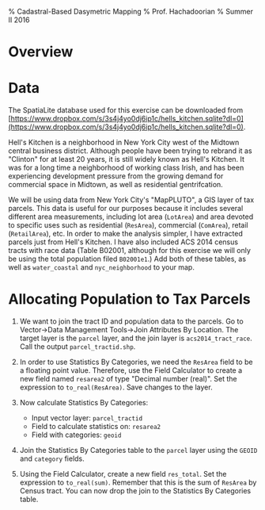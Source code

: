 % Cadastral-Based Dasymetric Mapping
% Prof. Hachadoorian
% Summer II 2016

# Overview

# Data

The SpatiaLite database used for this exercise can be downloaded from [https://www.dropbox.com/s/3s4j4yo0dj6ip1c/hells_kitchen.sqlite?dl=0](https://www.dropbox.com/s/3s4j4yo0dj6ip1c/hells_kitchen.sqlite?dl=0).

Hell's Kitchen is a neighborhood in New York City west of the Midtown central business district. Although people have been trying to rebrand it as "Clinton" for at least 20 years, it is still widely known as Hell's Kitchen. It was for a long time a neighborhood of working class Irish, and has been experiencing development pressure from the growing demand for commercial space in Midtown, as well as residential gentrifcation.

We will be using data from New York City's "MapPLUTO", a GIS layer of tax parcels. This data is useful for our purposes because it includes several different area measurements, including lot area (`LotArea`) and area devoted to specific uses such as residential (`ResArea`), commercial (`ComArea`), retail (`RetailArea`), etc. In order to make the analysis simpler, I have extracted parcels just from Hell's Kitchen. I have also included ACS 2014 census tracts with race data (Table B02001, although for this exercise we will only be using the total population filed `B02001e1`.) Add both of these tables, as well as `water_coastal` and `nyc_neighborhood` to your map.


# Allocating Population to Tax Parcels

1. We want to join the tract ID and population data to the parcels. Go to Vector→Data Management Tools→Join Attributes By Location. The target layer is the `parcel` layer, and the join layer is `acs2014_tract_race`. Call the output `parcel_tractid.shp`.
2. In order to use Statistics By Categories, we need the `ResArea` field to be a floating point value. Therefore, use the Field Calculator to create a new field named `resarea2` of type "Decimal number (real)". Set the expression to `to_real(ResArea)`. Save changes to the layer.
3. Now calculate Statistics By Categories:
    
    * Input vector layer: `parcel_tractid`
    * Field to calculate statistics on: `resarea2`
    * Field with categories: `geoid`
4. Join the Statistics By Categories table to the `parcel` layer using the `GEOID` and `category` fields.
5. Using the Field Calculator, create a new field `res_total`. Set the expression to `to_real(sum)`. Remember that this is the sum of `ResArea` by Census tract. You can now drop the join to the Statistics By Categories table.

